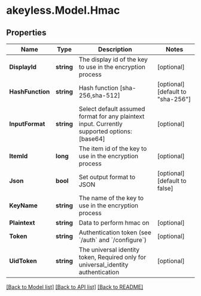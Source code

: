 # akeyless.Model.Hmac

## Properties

Name | Type | Description | Notes
------------ | ------------- | ------------- | -------------
**DisplayId** | **string** | The display id of the key to use in the encryption process | [optional] 
**HashFunction** | **string** | Hash function [sha-256,sha-512] | [optional] [default to "sha-256"]
**InputFormat** | **string** | Select default assumed format for any plaintext input. Currently supported options: [base64] | [optional] 
**ItemId** | **long** | The item id of the key to use in the encryption process | [optional] 
**Json** | **bool** | Set output format to JSON | [optional] [default to false]
**KeyName** | **string** | The name of the key to use in the encryption process | 
**Plaintext** | **string** | Data to perform hmac on | [optional] 
**Token** | **string** | Authentication token (see &#x60;/auth&#x60; and &#x60;/configure&#x60;) | [optional] 
**UidToken** | **string** | The universal identity token, Required only for universal_identity authentication | [optional] 

[[Back to Model list]](../README.md#documentation-for-models) [[Back to API list]](../README.md#documentation-for-api-endpoints) [[Back to README]](../README.md)

